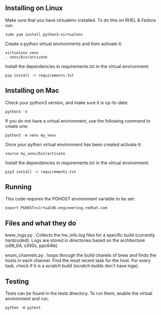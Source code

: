 ## Installing on Linux
Make sure that you have virtualenv installed. To do this on RHEL & Fedora run:
```
sudo yum install python3-virtualenv
```
Create a python virtual environments and then activate it:
```
virtualenv venv
. venv/bin/activate
```
Install the dependencies in requirements.txt in the virtual environment:
```
pip install -r requirements.txt
```

## Installing on Mac
Check your python3 version, and make sure it is up-to-date:
```
python3 -V
```
If you do not have a virtual environment, use the following command to create one:
```
python3 -m venv my_venv
```
Once your python virtual environment has been created activate it:
```
source my_venv/bin/activate
```
Install the dependencies in requirements.txt in the virtual environment:
```
pip3 install -r requirements.txt
```

## Running
This code requires the PGHOST environment variable to be set:
```
export PGHOST=virtualdb.engineering.redhat.com
```

## Files and what they do

brew_logs.py
: Collects the hw_info.log files for a specific build (currently hardcoded). Logs are stored in directories based on the architecture (x86_64, s390x, ppc64le)

enum_channels.py
: loops through the build chanels of brew and finds the hosts in each channel. Find the most recent task for the host. For every task, check if it is a scratch build (scratch builds don't have logs).

## Testing
Tests can be found in the tests directory. To run them, enable the virtual environment and run:
```
python -m pytest
```
